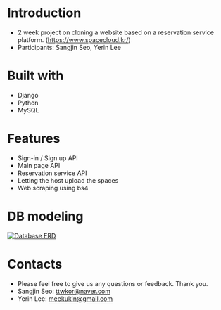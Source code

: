 # Introduction
- 2 week project on cloning a website based on a reservation service platform.
(https://www.spacecloud.kr/)
- Participants: Sangjin Seo, Yerin Lee

# Built with
- Django
- Python
- MySQL

# Features
- Sign-in / Sign up API
- Main page API
- Reservation service API
- Letting the host upload the spaces
- Web scraping using bs4

# DB modeling

<a target="_blank" rel="noopener noreferrer" href="https://github.com/wecode-bootcamp-korea/WeSpace_backend/blob/master/wespace.png"><img src="https://github.com/wecode-bootcamp-korea/WeSpace_backend/raw/master/wespace.png" alt="Database ERD" style="max-width:100%;"></a>
# Contacts
- Please feel free to give us any questions or feedback. Thank you.
- Sangjin Seo: ttwkor@naver.com 
- Yerin Lee: meekukin@gmail.com

